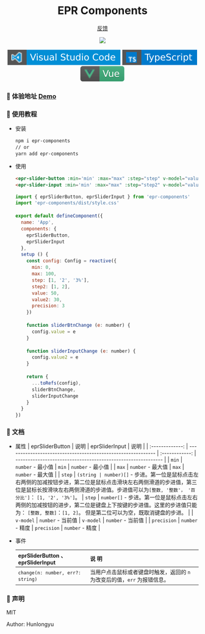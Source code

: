 <h1 align="center">EPR Components</h1>

<p align="center">
<a href="https://github.com/Hunlongyu/ZY-Player-Web/issues" target="_blank">反馈</a>
</p>
<p align="center">
<img src="https://forthebadge.com/images/badges/built-with-love.svg">
<p>
<p align="center">
<img src="https://github.com/aleen42/badges/raw/master/src/visual_studio_code_flat_square.svg?sanitize=true">
<img src="https://github.com/aleen42/badges/raw/master/src/typescript_flat_square.svg?sanitize=true">
<img src="https://github.com/aleen42/badges/raw/master/src/vue.svg?sanitize=true">
</p>

### 🚀 体验地址 [Demo](https://hunlongyu.github.io/epr-components/)



### 🚄 使用教程

- 安装
  ```bash
  npm i epr-components
  // or
  yarn add epr-components
  ```
- 使用
  ```html
  <epr-slider-button :min='min' :max="max" :step="step" v-model="value" :precision="precision" @change="sliderBtnChange" />
  <epr-slider-input :min='min' :max="max" :step="step2" v-model="value2" :precision="precision" @change="sliderInputChange" />
  ```
  ```js
  import { eprSliderButton, eprSliderInput } from 'epr-components'
  import 'epr-components/dist/style.css'
  
  export default defineComponent({
    name: 'App',
    components: {
      eprSliderButton,
      eprSliderInput
    },
    setup () {
      const config: Config = reactive({
        min: 0,
        max: 100,
        step: [1, '2', '3%'],
        step2: [1, 2],
        value: 50,
        value2: 30,
        precision: 3
      })
  
      function sliderBtnChange (e: number) {
        config.value = e
      }
  
      function sliderInputChange (e: number) {
        config.value2 = e
      }
  
      return {
        ...toRefs(config),
        sliderBtnChange,
        sliderInputChange
      }
    }
  })
  ```
### 📖 文档

- 属性
  | eprSliderButton | 说明                                                         | eprSliderInput | 说明                                                         |
  | :-------------: | ------------------------------------------------------------ | :------------: | ------------------------------------------------------------ |
  |      `min`      | `number` - 最小值                                            |     `min`      | `number` - 最小值                                            |
  |      `max`      | `number` - 最大值                                            |     `max`      | `number` - 最大值                                            |
  |     `step`      | `(string | number)[]` - 步进。第一位是鼠标点击左右两侧的加减按钮步进，第二位是鼠标点击滑块左右两侧滑道的步进值，第三位是鼠标长按滑块左右两侧滑道的步进值。步进值可以为`[整数, '整数'， '百分比']`： `[1, '2', '3%']`。 |     `step`     | `number[]` - 步进。第一位是鼠标点击左右两侧的加减按钮的进步，第二位是键盘上下按键的步进值。这里的步进值只能为： `[整数, 整数]`：`[1, 2]`。 但是第二位可以为空，既取消键盘的步进。 |
  |    `v-model`    | `number` - 当前值                                            |   `v-model`    | `number` - 当前值                                            |
  |   `precision`   | `number` - 精度                                              |  `precision`   | `number` - 精度                                              |



* 事件

  | eprSliderButton 、 eprSliderInput | 说 明                                                         |
  | --------------------------------- | ------------------------------------------------------------ |
  | `change(n: number, err?: string)` | 当用户点击鼠标或者键盘时触发，返回的 `n` 为改变后的值，`err` 为报错信息。|
  



### 💖 声明

MIT

Author: Hunlongyu
